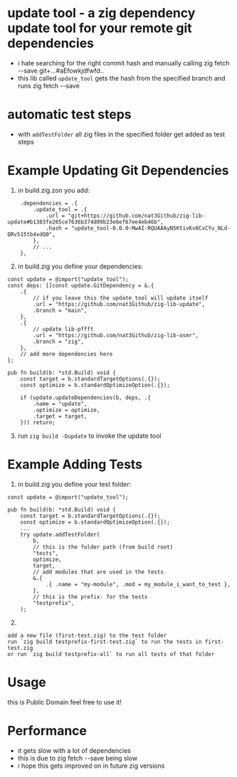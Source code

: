 # update tool - a zig dependency update tool for your remote git dependencies
- i hate searching for the right commit hash and manually calling zig fetch --save git+...#aEfowkjdfwfd..
- this lib called `update_tool` gets the hash from the specified branch and runs zig fetch --save

# automatic test steps
- with `addTestFolder` all zig files in the specified folder get added as test steps

# Example Updating Git Dependencies
1. in build.zig.zon you add:
```zig
    .dependencies = .{
        .update_tool = .{
            .url = "git+https://github.com/nat3Github/zig-lib-update#b1383fe265ce7636b374d09b23e6ef67ee4eb46b",
            .hash = "update_tool-0.0.0-MwAI-RQUAAAyN5KtivKv0CvCYu_NLd-QRv515tb4xdQ0",
        },
        // ...
    },
```

2. in build.zig you define your dependencies:
```zig
const update = @import("update_tool");
const deps: []const update.GitDependency = &.{
    .{
        // if you leave this the update_tool will update itself 
        .url = "https://github.com/nat3Github/zig-lib-update",
        .branch = "main",
    },
    .{
        // update lib-pffft
        .url = "https://github.com/nat3Github/zig-lib-osmr",
        .branch = "zig",
    },
    // add more dependencies here
};

pub fn build(b: *std.Build) void {
    const target = b.standardTargetOptions(.{});
    const optimize = b.standardOptimizeOption(.{});

    if (update.updateDependencies(b, deps, .{
        .name = "update",
        .optimize = optimize,
        .target = target,
    })) return;
```


3. run `zig build -Dupdate` to invoke the update tool

# Example Adding Tests

1. in build.zig you define your test folder:
```zig
const update = @import("update_tool");

pub fn build(b: *std.Build) void {
    const target = b.standardTargetOptions(.{});
    const optimize = b.standardOptimizeOption(.{});
    ...
    try update.addTestFolder(
        b,
        // this is the folder path (from build root)
        "tests",
        optimize,
        target,
        // add modules that are used in the tests
        &.{
            .{ .name = "my-module", .mod = my_module_i_want_to_test },
        },
        // this is the prefix- for the tests
        "testprefix",
    );
```
2.
```
add a new file (first-test.zig) to the test folder
run `zig build testprefix-first-test.zig` to run the tests in first-test.zig
or run `zig build testprefix-all` to run all tests of that folder
```

# Usage
this is Public Domain feel free to use it!

# Performance
- it gets slow with a lot of dependencies
- this is due to zig fetch --save being slow
- i hope this gets improved on in future zig versions

